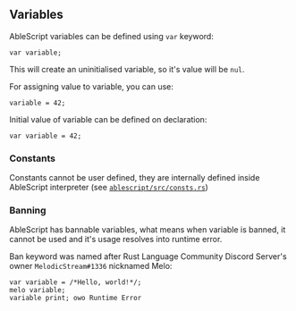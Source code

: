 ## Variables
AbleScript variables can be defined using `var` keyword:
```ablescript
var variable;
```
This will create an uninitialised variable, so it's value will be `nul`.

For assigning value to variable, you can use:
```ablescript
variable = 42;
```

Initial value of variable can be defined on declaration:
```ablescript
var variable = 42;
```

### Constants
Constants cannot be user defined, they are internally defined inside AbleScript interpreter (see [`ablescript/src/consts.rs`](https://git.ablecorp.us/AbleScript/able-script/src/branch/master/ablescript/src/consts.rs))

### Banning
AbleScript has bannable variables, what means when variable is banned, it cannot be used and it's usage resolves into runtime error.

Ban keyword was named after Rust Language Community Discord Server's owner `MelodicStream#1336` nicknamed Melo:
```ablescript
var variable = /*Hello, world!*/;
melo variable;
variable print; owo Runtime Error
```
